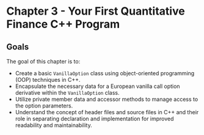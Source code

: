 # Chapter 3 - Your First Quantitative Finance C++ Program

## Goals

The goal of this chapter is to:

- Create a basic `VanillaOption` class using object-oriented programming (OOP) techniques in C++.
- Encapsulate the necessary data for a European vanilla call option derivative within the `VanillaOption` class.
- Utilize private member data and accessor methods to manage access to the option parameters.
- Understand the concept of header files and source files in C++ and their role in separating declaration and implementation for improved readability and maintainability.
